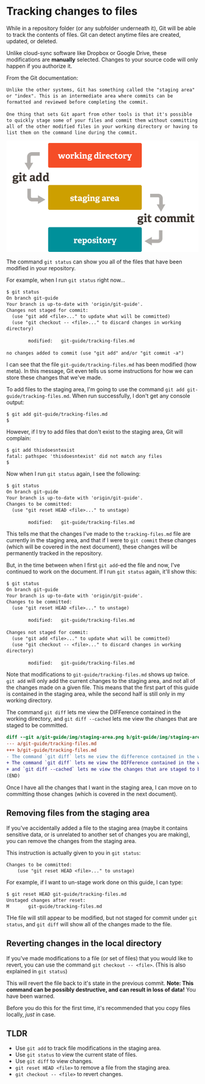# Tracking changes to files

While in a repository folder (or any subfolder underneath it), Git will be able to track
the contents of files. Git can detect anytime files are created, updated, or deleted.

Unlike cloud-sync software like Dropbox or Google Drive, these modifications are **manually** selected.
Changes to your source code will only happen if you authorize it.

From the Git documentation:

    Unlike the other systems, Git has something called the "staging area" or "index". This is an intermediate area where commits can be formatted and reviewed before completing the commit.

    One thing that sets Git apart from other tools is that it's possible to quickly stage some of your files and commit them without committing all of the other modified files in your working directory or having to list them on the command line during the commit. 

![image that describes git's staging area](img/staging-area.png)

The command `git status` can show you all of the files that have been modified in your repository.

For example, when I run `git status` right now...

```console
$ git status
On branch git-guide
Your branch is up-to-date with 'origin/git-guide'.
Changes not staged for commit:
  (use "git add <file>..." to update what will be committed)
  (use "git checkout -- <file>..." to discard changes in working directory)

        modified:   git-guide/tracking-files.md

no changes added to commit (use "git add" and/or "git commit -a")
```

I can see that the file `git-guide/tracking-files.md` has been modified (how meta).
In this message, Git even tells us some instructions for how we can store these changes that we've made.

To add files to the staging area, I'm going to use the command `git add git-guide/tracking-files.md`.
When run successfully, I don't get any console output:

```console
$ git add git-guide/tracking-files.md
$
```

However, if I try to add files that don't exist to the staging area, Git will complain:

```console
$ git add thisdoesntexist
fatal: pathspec 'thisdoesntexist' did not match any files
$
```

Now when I run `git status` again, I see the following:

```console
$ git status
On branch git-guide
Your branch is up-to-date with 'origin/git-guide'.
Changes to be committed:
  (use "git reset HEAD <file>..." to unstage)

        modified:   git-guide/tracking-files.md
```

This tells me that the changes I've made to the `tracking-files.md` file are currently in the staging area,
and that if I were to `git commit` these changes (which will be covered in the next document),
these changes will be permanently tracked in the repository.

But, in the time between when I first `git add`-ed the file and now, I've continued to work on the document.
If I run `git status` again, it'll show this:

```console
$ git status
On branch git-guide
Your branch is up-to-date with 'origin/git-guide'.
Changes to be committed:
  (use "git reset HEAD <file>..." to unstage)

        modified:   git-guide/tracking-files.md

Changes not staged for commit:
  (use "git add <file>..." to update what will be committed)
  (use "git checkout -- <file>..." to discard changes in working directory)

        modified:   git-guide/tracking-files.md
```

Note that modifications to `git-guide/tracking-files.md` shows up twice.
`git add` will only add the current changes to the staging area, and not all of the changes
made on a given file. This means that the first part of this guide is contained in the staging area,
while the second half is still only in my working directory.

The command `git diff` lets me view the DIFFerence contained in the working directory,
and `git diff --cached` lets me view the changes that are staged to be committed.

```diff
diff --git a/git-guide/img/staging-area.png b/git-guide/img/staging-area.png
--- a/git-guide/tracking-files.md
+++ b/git-guide/tracking-files.md
- The command `git diff` lets me view the difference contained in the working directory,
+ The command `git diff` lets me view the DIFFerence contained in the working directory,
+ and `git diff --cached` lets me view the changes that are staged to be committed.
(END)
```

Once I have all the changes that I want in the staging area, I can move on to committing those changes
(which is covered in the next document).

## Removing files from the staging area

If you've accidentally added a file to the staging area
(maybe it contains sensitive data, or is unrelated to another set of changes you are making),
you can remove the changes from the staging area.

This instruction is actually given to you in `git status`:

    Changes to be committed:
        (use "git reset HEAD <file>..." to unstage)

For example, if I want to un-stage work done on this guide, I can type:

```console
$ git reset HEAD git-guide/tracking-files.md
Unstaged changes after reset:
M       git-guide/tracking-files.md
```

THe file will still appear to be modified, but not staged for commit under `git status`,
and `git diff` will show all of the changes made to the file.

## Reverting changes in the local directory

If you've made modifications to a file (or set of files) that you would like to revert,
you can use the command `git checkout -- <file>`. (This is also explained in `git status`)

This will revert the file back to it's state in the previous commit.
**Note: This command can be possibly destructive, and can result in loss of data!**
You have been warned.

Before you do this for the first time, it's recommended that you copy files locally, _just_ in case.

## TLDR

- Use `git add` to track file modifications in the staging area.
- Use `git status` to view the current state of files.
- Use `git diff` to view changes.
- `git reset HEAD <file>` to remove a file from the staging area.
- `git checkout -- <file>` to revert changes.
